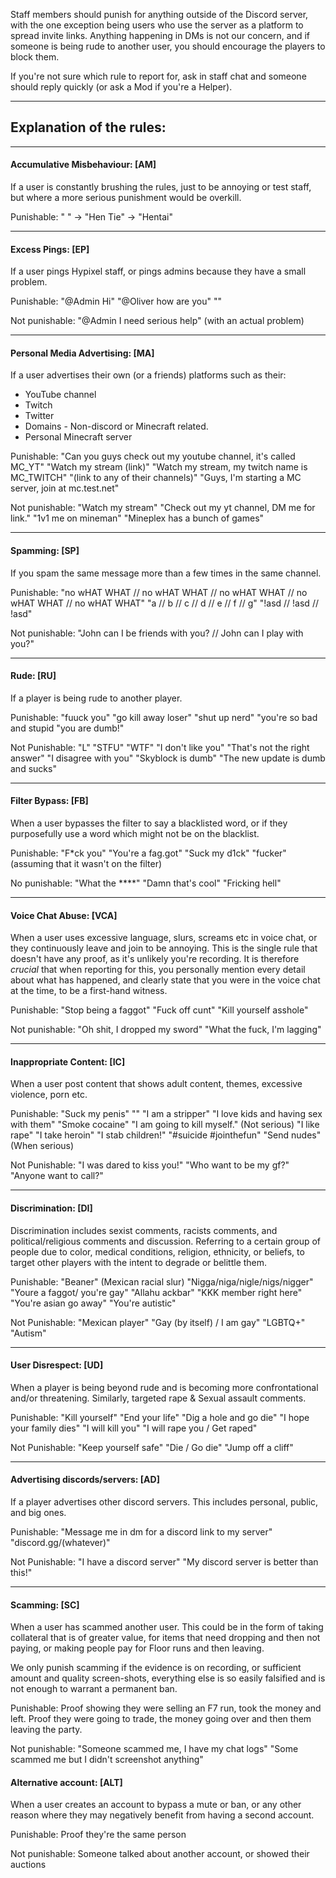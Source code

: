 Staff members should punish for anything outside of the Discord server, with the one exception being users who use the server as a platform to spread invite links.
Anything happening in DMs is not our concern, and if someone is being rude to another user, you should encourage the players to block them.

If you're not sure which rule to report for, ask in staff chat and someone should reply quickly (or ask a Mod if you're a Helper).
 
---
 
## Explanation of the rules:
 
---

#### Accumulative Misbehaviour: [AM]
If a user is constantly brushing the rules, just to be annoying or test staff, but where a more serious punishment would be overkill.

Punishable:
"<emoji for chicken> <emoji for suit>" -> "Hen Tie" -> "Hentai"

---

#### Excess Pings: [EP]
If a user pings Hypixel staff, or pings admins because they have a small problem.

Punishable:
"@Admin Hi"
"@Oliver how are you"
"<Keeps pinging the same person to annoy then>"

Not punishable:
"@Admin I need serious help" (with an actual problem)

---

#### Personal Media Advertising: [MA]
If a user advertises their own (or a friends) platforms such as their:
- YouTube channel
- Twitch
- Twitter
- Domains - Non-discord or Minecraft related.
- Personal Minecraft server

Punishable:
"Can you guys check out my youtube channel, it's called MC_YT"
"Watch my stream (link)"
"Watch my stream, my twitch name is MC_TWITCH"
"(link to any of their channels)"
"Guys, I'm starting a MC server, join at mc.test.net"

Not punishable:
"Watch my stream"
"Check out my yt channel, DM me for link."
"1v1 me on mineman"
"Mineplex has a bunch of games"

---

#### Spamming: [SP]
If you spam the same message more than a few times in the same channel.

Punishable:
"no wHAT WHAT // no wHAT WHAT // no wHAT WHAT // no wHAT WHAT // no wHAT WHAT"
"a // b // c // d // e // f // g"
"!asd // !asd // !asd"

Not punishable:
"John can I be friends with you? // John can I play with you?"

---

#### Rude: [RU]
If a player is being rude to another player.

Punishable:
"fuuck you"
"go kill away loser"
"shut up nerd"
"you're so bad and stupid
"you are dumb!"

Not Punishable:
"L" "STFU" "WTF"
"I don't like you"
"That's not the right answer"
"I disagree with you"
"Skyblock is dumb"
"The new update is dumb and sucks"

---

#### Filter Bypass: [FB]
When a user bypasses the filter to say a blacklisted word, or if they purposefully use a word which might not be on the blacklist.

Punishable:
"F*ck you"
"You're a fag.got"
"Suck my d1ck"
"fucker" (assuming that it wasn't on the filter)

No punishable:
"What the ****"
"Damn that's cool"
"Fricking hell"​

---

#### Voice Chat Abuse: [VCA]
When a user uses excessive language, slurs, screams etc in voice chat, or they continuously leave and join to be annoying.
This is the single rule that doesn't have any proof, as it's unlikely you're recording. It is therefore *crucial* that when reporting for this, you personally mention 
every detail about what has happened, and clearly state that you were in the voice chat at the time, to be a first-hand witness.

Punishable:
"Stop being a faggot"
"Fuck off cunt"
"Kill yourself asshole"

Not punishable:
"Oh shit, I dropped my sword"
"What the fuck, I'm lagging"

---

#### Inappropriate Content: [IC]
When a user post content that shows adult content, themes, excessive violence, porn etc.

Punishable:
"Suck my penis"
"<pfp being a naked woman>"
"I am a stripper"
"I love kids and having sex with them"
"Smoke cocaine"
"I am going to kill myself." (Not serious)
"I like rape"
"I take heroin"
"I stab children!"
"#suicide #jointhefun"
"Send nudes" (When serious)

Not Punishable:
"I was dared to kiss you!"
"Who want to be my gf?"
"Anyone want to call?"

---

#### Discrimination: [DI]
Discrimination includes sexist comments, racists comments, and political/religious comments and discussion.
Referring to a certain group of people due to color, medical conditions, religion, ethnicity, or beliefs, to target other players with the intent to degrade or belittle them.

Punishable:
"Beaner" (Mexican racial slur)
"Nigga/niga/nigle/nigs/nigger"
"Youre a faggot/ you're gay"
"Allahu ackbar"
"KKK member right here"
"You're asian go away"
"You're autistic"

Not Punishable:
"Mexican player"
"Gay (by itself) / I am gay"
"LGBTQ+"
"Autism"

---

#### User Disrespect: [UD]
When a player is being beyond rude and is becoming more confrontational and/or threatening.
Similarly, targeted rape & Sexual assault comments.

Punishable:
"Kill yourself"
"End your life"
"Dig a hole and go die"
"I hope your family dies"
"I will kill you"
"I will rape you / Get raped"

Not Punishable:
"Keep yourself safe"
"Die / Go die"
"Jump off a cliff"

---

#### Advertising discords/servers: [AD]
If a player advertises other discord servers.
This includes personal, public, and big ones.

Punishable:
"Message me in dm for a discord link to my server"
"discord.gg/(whatever)"

Not Punishable:
"I have a discord server"
"My discord server is better than this!"

---

#### Scamming: [SC]
When a user has scammed another user. This could be in the form of taking collateral that is of greater value, for items that need dropping and then not paying, or making people pay for Floor runs and then leaving.

We only punish scamming if the evidence is on recording, or sufficient amount and quality screen-shots, everything else is so easily falsified and is not enough to warrant a permanent ban.

Punishable:
Proof showing they were selling an F7 run, took the money and left.
Proof they were going to trade, the money going over and then them leaving the party.

Not punishable:
"Someone scammed me, I have my chat logs"
"Some scammed me but I didn't screenshot anything"

#### Alternative account: [ALT]
When a user creates an account to bypass a mute or ban, or any other reason where they may negatively benefit from having a second account.

Punishable:
Proof they're the same person

Not punishable:
Someone talked about another account, or showed their auctions
